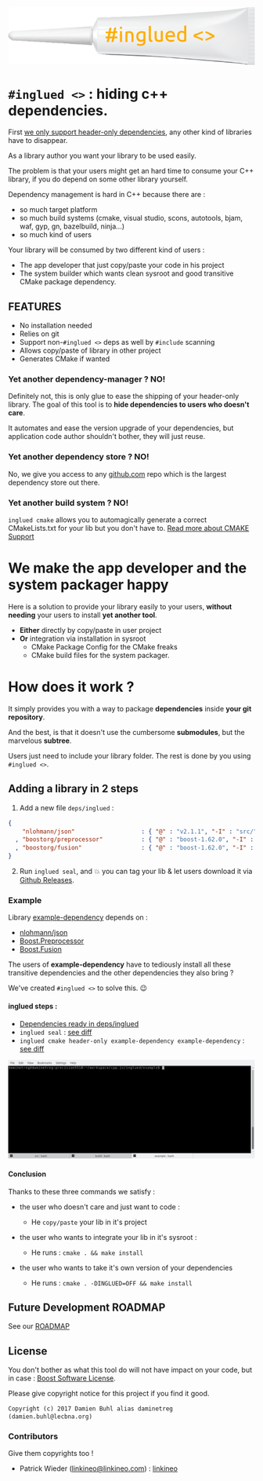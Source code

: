 ![#inglued <>](doc/logo.png)

# `#inglued <>` : hiding c++ dependencies.
First [we only support header-only dependencies](doc/rationale/WHY_HEADER_ONLY.md), any other kind of libraries have to disappear.

As a library author you want your library to be used easily. 

The problem is that your users might get an hard time to consume your C++ library, if you do depend on some other library yourself.

Dependency management is hard in C++ because there are :
  - so much target platform
  - so much build systems (cmake, visual studio, scons, autotools, bjam, waf, gyp, gn, bazelbuild, ninja...)
  - so much kind of users

Your library will be consumed by two different kind of users :
  - The app developer that just copy/paste your code in his project
  - The system builder which wants clean sysroot and good transitive CMake package dependency.

## FEATURES
  * No installation needed
  * Relies on git
  * Support non-`#inglued <>` deps as well by `#include` scanning
  * Allows copy/paste of library in other project
  * Generates CMake if wanted

### Yet another dependency-manager ? NO!
Definitely not, this is only glue to ease the shipping of your header-only library. The goal of this tool is to **hide dependencies to users who doesn't care**.

It automates and ease the version upgrade of your dependencies, but application code author shouldn't bother, they will just reuse.

### Yet another dependency store ? NO!
No, we give you access to any [github.com](https://github.com/) repo which is the largest dependency store out there.

### Yet another build system ? NO!
`inglued cmake` allows you to automagically generate a correct CMakeLists.txt for your lib but you don't have to.
[Read more about CMAKE Support](doc/CMAKE_SUPPORT.md)

# We make the app developer and the system packager happy
Here is a solution to provide your library easily to your users, **without needing** your users to install **yet another tool**.

  - **Either** directly by copy/paste in user project
  - **Or** integration via installation in sysroot
    * CMake Package Config for the CMake freaks
    * CMake build files for the system packager.

# How does it work ?
It simply provides you with a way to package **dependencies** inside **your git repository**. 

And the best, is that it doesn't use the cumbersome **submodules**, but the marvelous **subtree**.

Users just need to include your library folder. The rest is done by you using `#inglued <>`.

## Adding a library in 2 steps

  1. Add a new file `deps/inglued` : 
 
```json
{
    "nlohmann/json"                   : { "@" : "v2.1.1", "-I" : "src/" }
  , "boostorg/preprocessor"           : { "@" : "boost-1.62.0", "-I" : "include/" }
  , "boostorg/fusion"                 : { "@" : "boost-1.62.0", "-I" : "include/" }
}
```

  2. Run `inglued seal`, and :boom: you can tag your lib & let users download it via [Github Releases](https://help.github.com/articles/creating-releases/).


### Example
Library [example-dependency](https://github.com/header-only/example-dependency) depends on : 

  * [nlohmann/json](https://github.com/nlohmann/json)
  * [Boost.Preprocessor](https://github.com/boostorg/preprocessor)
  * [Boost.Fusion](https://github.com/boostorg/fusion)

The users of **example-dependency** have to tediously install all these transitive dependencies and the other dependencies they also bring ? 

We've created `#inglued <>` to solve this. :wink:

#### inglued steps :
  * [Dependencies ready in deps/inglued](https://github.com/header-only/example-dependency/tree/list-your-deps)
  * `inglued seal` : [see diff](https://github.com/header-only/example-dependency/compare/list-your-deps...ran-inglued-seal)
  * `inglued cmake header-only example-dependency example-dependency` : [see diff](https://github.com/header-only/example-dependency/compare/ran-inglued-seal...ran-inglued-cmake)

![inglued seal command run](doc/glue-seal-example.gif)

#### Conclusion
Thanks to these three commands we satisfy :
  - the user who doesn't care and just want to code : 
    * He `copy/paste` your lib in it's project

  - the user who wants to integrate your lib in it's sysroot :
    * He runs : `cmake . && make install`

  - the user who wants to take it's own version of your dependencies 
    * He runs : `cmake . -DINGLUED=OFF && make install`

## Future Development ROADMAP
See our [ROADMAP](https://github.com/header-only/inglued/blob/develop/ROADMAP.md)

## License
You don't bother as what this tool do will not have impact on your code, but in case : [Boost Software License](./LICENSE).

Please give copyright notice for this project if you find it good.

```
Copyright (c) 2017 Damien Buhl alias daminetreg (damien.buhl@lecbna.org)
```

### Contributors
Give them copyrights too !

- Patrick Wieder (linkineo@linkineo.com) : [linkineo](https://github.com/linkineo)
